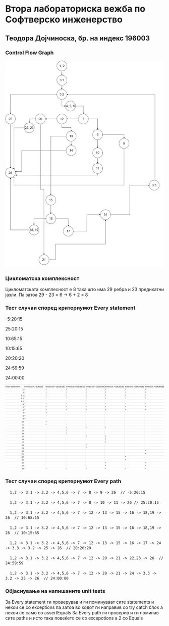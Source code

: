 # Втора лабораториска вежба по Софтверско инженерство


## Теодора Дојчиноска, бр. на индекс 196003


### Control Flow Graph
<img src = "graphflow.png">

### Цикломатска комплексност
Цикломатската комплесност е 8 така што има 29 ребра и 23 предикатни јазли. Па затоа 29 - 23 = 6 -> 6 + 2 = 8


### Тест случаи според критериумот Every statement

-5:20:15

25:20:15

10:65:15

10:15:65

20:20:20

24:59:59

24:00:00

<img src = "everystatement.png">

### Тест случаи според критериумот Every path

      1,2 -> 3.1 -> 3.2 -> 4,5,6 -> 7 -> 8 -> 9 -> 26  // -5:20:15

      1,2 -> 3.1 -> 3.2 -> 4,5,6 -> 7 -> 8 -> 10 -> 11 -> 26 // 25:20:15

      1,2 -> 3.1 -> 3.2 -> 4,5,6 -> 7 -> 12 -> 13 -> 15 -> 16 -> 18,19 -> 26  // 10:65:15

      1,2 -> 3.1 -> 3.2 -> 4,5,6 -> 7 -> 12 -> 13 -> 15 -> 16 -> 18,19 -> 26  // 10:15:65

      1,2 -> 3.1 -> 3.2 -> 4,5,6 -> 7 -> 12 -> 13 -> 15 -> 16 -> 17 -> 24 -> 3.3 -> 3.2 -> 25 -> 26  // 20:20:20

      1,2 -> 3.1 -> 3.2 -> 4,5,6 -> 7 -> 12 -> 20 -> 21 -> 22,23 -> 26  // 24:59:59

      1,2 -> 3.1 -> 3.2 -> 4,5,6 -> 7 -> 12 -> 20 -> 21 -> 24 -> 3.3 -> 3.2 -> 25 -> 26  // 24:00:00

### Објаснување на напишаните unit tests

За Every statement ги проверував и ги поминуваат сите statements и некои се со exceptions па затоа во кодот ги направив со try catch блок а некои се само со assertEquals
За Every path ги проверив и ги поминав сите paths и исто така повеќето се со excepotions а 2 со Equals
